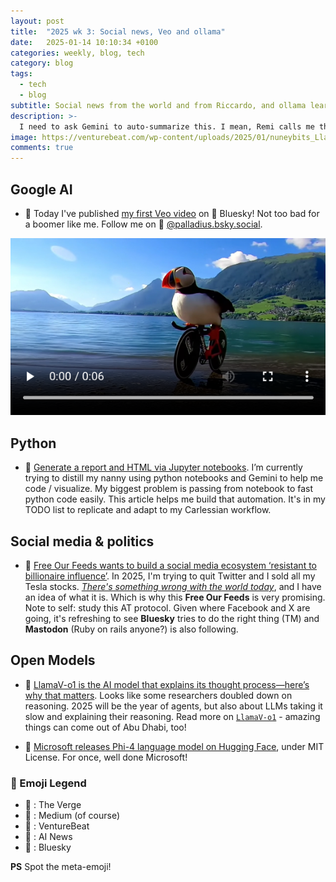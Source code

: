 ```yaml
---
layout: post
title:  "2025 wk 3: Social news, Veo and ollama"
date:   2025-01-14 10:10:34 +0100
categories: weekly, blog, tech
category: blog
tags:
  - tech
  - blog
subtitle: Social news from the world and from Riccardo, and ollama learns to think.
description: >-
  I need to ask Gemini to auto-summarize this. I mean, Remi calls me the DRY man :)
image: https://venturebeat.com/wp-content/uploads/2025/01/nuneybits_Llama_genius_researcher_in_the_style_of_Tracy_Miller_5b9dc35a-112a-4d38-a65b-7578c557cc6e.webp?w=750
comments: true
---
```



## Google AI

* 🦋  Today I've published [my first Veo video](https://bsky.app/profile/palladius.bsky.social/post/3lfncpy3zbs2r) on 🦋 Bluesky!
Not too bad for a boomer like me. Follow me on 🦋 [@palladius.bsky.social](https://bsky.app/profile/palladius.bsky.social).

![Puffin ironman on a bike](/assets/images/puffin-on-a-bike.png)

## Python

* 🖕 [Generate a report and HTML via Jupyter notebooks](https://towardsdatascience.com/how-to-run-jupyter-notebooks-and-generate-html-reports-with-python-scripts-48e0d96a30ed). I’m currently trying to distill my nanny using python notebooks and Gemini to help me code / visualize.
My biggest problem is passing from notebook to fast python code easily.
This article helps me build that automation. It's in my TODO list to replicate and adapt to my Carlessian workflow.

## Social media & politics

* 📐 [Free Our Feeds wants to build a social media ecosystem ‘resistant to billionaire influence’](https://www.theverge.com/2025/1/13/24342799/free-our-feeds-social-media-ecosystem-at-protocol-bluesky). In 2025, I'm trying to quit Twitter and I sold all my Tesla stocks. *[There's something wrong with the world today](https://www.youtube.com/watch?v=TuCGiV-EVjA)*, and I have an idea of what it is. Which is why this **Free Our Feeds** is very promising. Note to self: study this AT protocol. Given where Facebook and X are going, it's refreshing to see **Bluesky** tries to do the right thing (TM) and **Mastodon** (Ruby on rails anyone?) is also following.

## Open Models

* 🏦 [LlamaV-o1 is the AI model that explains its thought process—here’s why that matters](https://venturebeat.com/ai/llamav-o1-is-the-ai-model-that-explains-its-thought-process-heres-why-that-matters/). Looks like some researchers doubled down on reasoning.
2025 will be the year of agents, but also about LLMs taking it slow and explaining their reasoning.
Read more on [`LlamaV-o1`](https://mbzuai-oryx.github.io/LlamaV-o1/) - amazing things can come out of Abu Dhabi, too!

* 🧠 [Microsoft releases Phi-4 language model on Hugging Face](https://www.artificialintelligence-news.com/news/microsoft-releases-phi-4-language-model-hugging-face/), under MIT License. For once, well done Microsoft!

### 🕺 Emoji Legend

* 📐 : The Verge
* 🖕 : Medium (of course)
* 🏦 : VentureBeat
* 🧠 : AI News
* 🦋 : Bluesky

**PS** Spot the meta-emoji!
